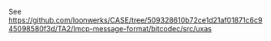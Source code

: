 See https://github.com/loonwerks/CASE/tree/509328610b72ce1d21af01871c6c945098580f3d/TA2/lmcp-message-format/bitcodec/src/uxas